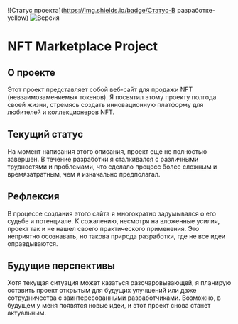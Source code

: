 ![Статус проекта](https://img.shields.io/badge/Статус-В разработке-yellow)
![Версия](https://img.shields.io/badge/Версия-1.0.0-blue)


<h1>NFT Marketplace Project</h1>

## О проекте
Этот проект представляет собой веб-сайт для продажи NFT (невзаимозаменяемых токенов). Я посвятил этому проекту полгода своей жизни, стремясь создать инновационную платформу для любителей и коллекционеров NFT.

## Текущий статус
На момент написания этого описания, проект еще не полностью завершен. В течение разработки я сталкивался с различными трудностями и проблемами, что сделало процесс более сложным и времязатратным, чем я изначально предполагал.

## Рефлексия
В процессе создания этого сайта я многократно задумывался о его судьбе и потенциале. К сожалению, несмотря на вложенные усилия, проект так и не нашел своего практического применения. Это неприятно осознавать, но такова природа разработки, где не все идеи оправдываются.

## Будущие перспективы
Хотя текущая ситуация может казаться разочаровывающей, я планирую оставить проект открытым для будущих улучшений или даже сотрудничества с заинтересованными разработчиками. Возможно, в будущем у меня появятся новые идеи, и этот проект снова станет актуальным.

